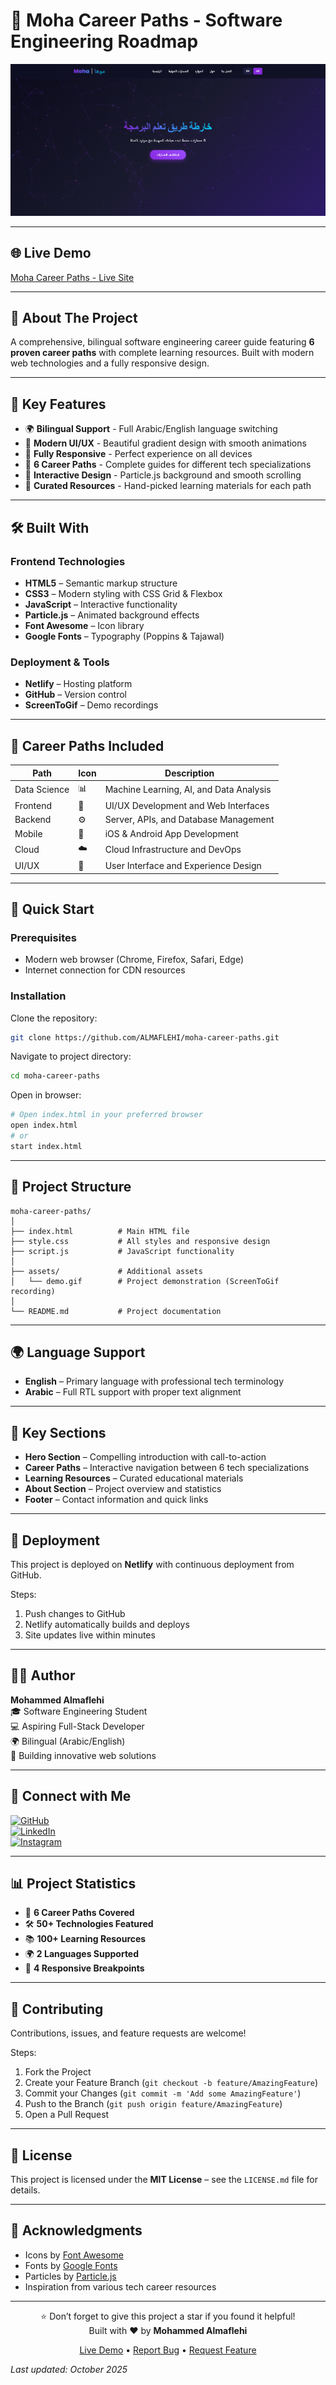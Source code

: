 # 🚀 Moha Career Paths - Software Engineering Roadmap

![Moha Career Paths Demo](/assets/demo.png)

---

## 🌐 Live Demo
[Moha Career Paths - Live Site](https://moha-roadmap.netlify.app/)

---

## 📖 About The Project
A comprehensive, bilingual software engineering career guide featuring **6 proven career paths** with complete learning resources. Built with modern web technologies and a fully responsive design.

---

## 🎯 Key Features
- 🌍 **Bilingual Support** - Full Arabic/English language switching  
- 🎨 **Modern UI/UX** - Beautiful gradient design with smooth animations  
- 📱 **Fully Responsive** - Perfect experience on all devices  
- 🚀 **6 Career Paths** - Complete guides for different tech specializations  
- 💫 **Interactive Design** - Particle.js background and smooth scrolling  
- 🎯 **Curated Resources** - Hand-picked learning materials for each path  

---

## 🛠️ Built With
### Frontend Technologies
- **HTML5** – Semantic markup structure  
- **CSS3** – Modern styling with CSS Grid & Flexbox  
- **JavaScript** – Interactive functionality  
- **Particle.js** – Animated background effects  
- **Font Awesome** – Icon library  
- **Google Fonts** – Typography (Poppins & Tajawal)  

### Deployment & Tools
- **Netlify** – Hosting platform  
- **GitHub** – Version control  
- **ScreenToGif** – Demo recordings  

---

## 🎨 Career Paths Included
| Path        | Icon | Description                               |
|-------------|------|-------------------------------------------|
| Data Science | 📊 | Machine Learning, AI, and Data Analysis   |
| Frontend    | 🎨 | UI/UX Development and Web Interfaces       |
| Backend     | ⚙️ | Server, APIs, and Database Management      |
| Mobile      | 📱 | iOS & Android App Development              |
| Cloud       | ☁️ | Cloud Infrastructure and DevOps            |
| UI/UX       | 🎯 | User Interface and Experience Design        |

---

## 🚀 Quick Start
### Prerequisites
- Modern web browser (Chrome, Firefox, Safari, Edge)  
- Internet connection for CDN resources  

### Installation
Clone the repository:
```bash
git clone https://github.com/ALMAFLEHI/moha-career-paths.git
```
Navigate to project directory:
```bash
cd moha-career-paths
```
Open in browser:
```bash
# Open index.html in your preferred browser
open index.html
# or
start index.html
```

---

## 📁 Project Structure
```text
moha-career-paths/
│
├── index.html          # Main HTML file
├── style.css           # All styles and responsive design
├── script.js           # JavaScript functionality
│
├── assets/             # Additional assets
│   └── demo.gif        # Project demonstration (ScreenToGif recording)
│
└── README.md           # Project documentation
```

---

## 🌍 Language Support
- **English** – Primary language with professional tech terminology  
- **Arabic** – Full RTL support with proper text alignment  

---

## 🎯 Key Sections
- **Hero Section** – Compelling introduction with call-to-action  
- **Career Paths** – Interactive navigation between 6 tech specializations  
- **Learning Resources** – Curated educational materials  
- **About Section** – Project overview and statistics  
- **Footer** – Contact information and quick links  

---

## 🚀 Deployment
This project is deployed on **Netlify** with continuous deployment from GitHub.

Steps:
1. Push changes to GitHub  
2. Netlify automatically builds and deploys  
3. Site updates live within minutes  

---

## 👨‍💻 Author
**Mohammed Almaflehi**  
🎓 Software Engineering Student  
💻 Aspiring Full-Stack Developer  
🌍 Bilingual (Arabic/English)  
📍 Building innovative web solutions  

---

## 🔗 Connect with Me
[![GitHub](https://img.shields.io/badge/GitHub-ALMAFLEHI-black)](https://github.com/ALMAFLEHI)  
[![LinkedIn](https://img.shields.io/badge/LinkedIn-Mohammed_Almaflehi-blue)](https://www.linkedin.com)  
[![Instagram](https://img.shields.io/badge/Instagram-@meetmoha0-pink)](https://instagram.com/meetmoha0)  

---

## 📊 Project Statistics
- 🎯 **6 Career Paths Covered**  
- 🛠️ **50+ Technologies Featured**  
- 📚 **100+ Learning Resources**  
- 🌍 **2 Languages Supported**  
- 📱 **4 Responsive Breakpoints**  

---

## 🤝 Contributing
Contributions, issues, and feature requests are welcome!  

Steps:
1. Fork the Project  
2. Create your Feature Branch (`git checkout -b feature/AmazingFeature`)  
3. Commit your Changes (`git commit -m 'Add some AmazingFeature'`)  
4. Push to the Branch (`git push origin feature/AmazingFeature`)  
5. Open a Pull Request  

---

## 📄 License
This project is licensed under the **MIT License** – see the `LICENSE.md` file for details.

---

## 🙏 Acknowledgments
- Icons by [Font Awesome](https://fontawesome.com/)  
- Fonts by [Google Fonts](https://fonts.google.com/)  
- Particles by [Particle.js](https://vincentgarreau.com/particles.js/)  
- Inspiration from various tech career resources  

---

<div align="center">

⭐️ Don’t forget to give this project a star if you found it helpful!  
Built with ❤️ by **Mohammed Almaflehi**  

[Live Demo](https://moha-roadmap.netlify.app/) • [Report Bug](https://github.com/ALMAFLEHI/moha-career-paths/issues) • [Request Feature](https://github.com/ALMAFLEHI/moha-career-paths/issues)

</div>


_Last updated: October 2025_
